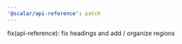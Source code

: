 ```yaml
---
'@scalar/api-reference': patch
---
```


fix(api-reference): fix headings and add / organize regions
